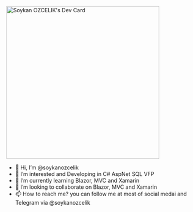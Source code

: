 <a href="https://app.daily.dev/soykanozcelik"><img src="https://api.daily.dev/devcards/57f6421fe98e4e659c8dc41d6383b376.png?r=y7w" width="400" alt="Soykan OZCELIK's Dev Card"/></a>
- 👋 Hi, I’m @soykanozcelik
- 👀 I’m interested and Developing in C# AspNet SQL VFP
- 🌱 I’m currently learning Blazor, MVC and Xamarin
- 💞️ I’m looking to collaborate on Blazor, MVC and Xamarin
- 📫 How to reach me? you can follow me at most of social medai and Telegram via @soykanozcelik

<!---
soykanozcelik/soykanozcelik is a ✨ special ✨ repository because its `README.md` (this file) appears on your GitHub profile.
You can click the Preview link to take a look at your changes.
--->
